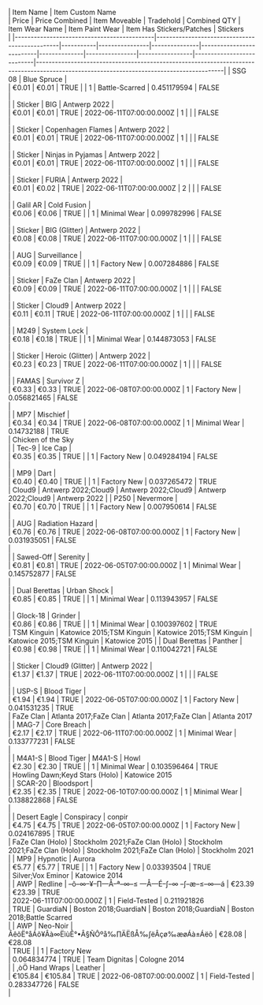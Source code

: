 | Item Name                                  | Item Custom Name                              
| Price     | Price Combined | Item Moveable | Tradehold                | 
Combined QTY | Item Wear Name | Item Paint Wear | Item Has 
Stickers/Patches | Stickers                                                                                                                                
|
|--------------------------------------------|-----------------------------------------------|-----------|----------------|---------------|--------------------------|--------------|----------------|-----------------|---------------------------|-----------------------------------------------------------------------------------------------------------------------------------------|
| SSG 08 | Blue Spruce                       |                                               
|  €0.01    |  €0.01         | TRUE          |                          | 
1            | Battle-Scarred | 0.451179594     | FALSE                     
|                                                                                                                                         
|
| Sticker | BIG | Antwerp 2022               |                                               
|  €0.01    |  €0.01         | TRUE          | 2022-06-11T07:00:00.000Z | 
1            |                |                 | FALSE                     
|                                                                                                                                         
|
| Sticker | Copenhagen Flames | Antwerp 2022 |                                               
|  €0.01    |  €0.01         | TRUE          | 2022-06-11T07:00:00.000Z | 
1            |                |                 | FALSE                     
|                                                                                                                                         
|
| Sticker | Ninjas in Pyjamas | Antwerp 2022 |                                               
|  €0.01    |  €0.01         | TRUE          | 2022-06-11T07:00:00.000Z | 
1            |                |                 | FALSE                     
|                                                                                                                                         
|
| Sticker | FURIA | Antwerp 2022             |                                               
|  €0.01    |  €0.02         | TRUE          | 2022-06-11T07:00:00.000Z | 
2            |                |                 | FALSE                     
|                                                                                                                                         
|
| Galil AR | Cold Fusion                     |                                               
|  €0.06    |  €0.06         | TRUE          |                          | 
1            | Minimal Wear   | 0.099782996     | FALSE                     
|                                                                                                                                         
|
| Sticker | BIG (Glitter) | Antwerp 2022     |                                               
|  €0.08    |  €0.08         | TRUE          | 2022-06-11T07:00:00.000Z | 
1            |                |                 | FALSE                     
|                                                                                                                                         
|
| AUG | Surveillance                         |                                               
|  €0.09    |  €0.09         | TRUE          |                          | 
1            | Factory New    | 0.007284886     | FALSE                     
|                                                                                                                                         
|
| Sticker | FaZe Clan | Antwerp 2022         |                                               
|  €0.09    |  €0.09         | TRUE          | 2022-06-11T07:00:00.000Z | 
1            |                |                 | FALSE                     
|                                                                                                                                         
|
| Sticker | Cloud9 | Antwerp 2022            |                                               
|  €0.11    |  €0.11         | TRUE          | 2022-06-11T07:00:00.000Z | 
1            |                |                 | FALSE                     
|                                                                                                                                         
|
| M249 | System Lock                         |                                               
|  €0.18    |  €0.18         | TRUE          |                          | 
1            | Minimal Wear   | 0.144873053     | FALSE                     
|                                                                                                                                         
|
| Sticker | Heroic (Glitter) | Antwerp 2022  |                                               
|  €0.23    |  €0.23         | TRUE          | 2022-06-11T07:00:00.000Z | 
1            |                |                 | FALSE                     
|                                                                                                                                         
|
| FAMAS | Survivor Z                         |                                               
|  €0.33    |  €0.33         | TRUE          | 2022-06-08T07:00:00.000Z | 
1            | Factory New    | 0.056821465     | FALSE                     
|                                                                                                                                         
|
| MP7 | Mischief                             |                                               
|  €0.34    |  €0.34         | TRUE          | 2022-06-08T07:00:00.000Z | 
1            | Minimal Wear   | 0.14732188      | TRUE                      
| Chicken of the Sky                                                                                                                      
|
| Tec-9 | Ice Cap                            |                                               
|  €0.35    |  €0.35         | TRUE          |                          | 
1            | Factory New    | 0.049284194     | FALSE                     
|                                                                                                                                         
|
| MP9 | Dart                                 |                                               
|  €0.40    |  €0.40         | TRUE          |                          | 
1            | Factory New    | 0.037265472     | TRUE                      
| Cloud9 | Antwerp 2022;Cloud9 | Antwerp 2022;Cloud9 | Antwerp 2022;Cloud9 
| Antwerp 2022                                                 |
| P250 | Nevermore                           |                                               
|  €0.70    |  €0.70         | TRUE          |                          | 
1            | Factory New    | 0.007950614     | FALSE                     
|                                                                                                                                         
|
| AUG | Radiation Hazard                     |                                               
|  €0.76    |  €0.76         | TRUE          | 2022-06-08T07:00:00.000Z | 
1            | Factory New    | 0.031935051     | FALSE                     
|                                                                                                                                         
|
| Sawed-Off | Serenity                       |                                               
|  €0.81    |  €0.81         | TRUE          | 2022-06-05T07:00:00.000Z | 
1            | Minimal Wear   | 0.145752877     | FALSE                     
|                                                                                                                                         
|
| Dual Berettas | Urban Shock                |                                               
|  €0.85    |  €0.85         | TRUE          |                          | 
1            | Minimal Wear   | 0.113943957     | FALSE                     
|                                                                                                                                         
|
| Glock-18 | Grinder                         |                                               
|  €0.86    |  €0.86         | TRUE          |                          | 
1            | Minimal Wear   | 0.100397602     | TRUE                      
| TSM Kinguin | Katowice 2015;TSM Kinguin | Katowice 2015;TSM Kinguin | 
Katowice 2015;TSM Kinguin | Katowice 2015                         |
| Dual Berettas | Panther                    |                                               
|  €0.98    |  €0.98         | TRUE          |                          | 
1            | Minimal Wear   | 0.110042721     | FALSE                     
|                                                                                                                                         
|
| Sticker | Cloud9 (Glitter) | Antwerp 2022  |                                               
|  €1.37    |  €1.37         | TRUE          | 2022-06-11T07:00:00.000Z | 
1            |                |                 | FALSE                     
|                                                                                                                                         
|
| USP-S | Blood Tiger                        |                                               
|  €1.94    |  €1.94         | TRUE          | 2022-06-05T07:00:00.000Z | 
1            | Factory New    | 0.041531235     | TRUE                      
| FaZe Clan | Atlanta 2017;FaZe Clan | Atlanta 2017;FaZe Clan | Atlanta 
2017                                                              |
| MAG-7 | Core Breach                        |                                               
|  €2.17    |  €2.17         | TRUE          | 2022-06-11T07:00:00.000Z | 
1            | Minimal Wear   | 0.133777231     | FALSE                     
|                                                                                                                                         
|
| M4A1-S | Blood Tiger                       | M4A1-S | Howl                                 
|  €2.30    |  €2.30         | TRUE          |                          | 
1            | Minimal Wear   | 0.103596464     | TRUE                      
| Howling Dawn;Keyd Stars (Holo) | Katowice 2015                                                                                          
|
| SCAR-20 | Bloodsport                       |                                               
|  €2.35    |  €2.35         | TRUE          | 2022-06-10T07:00:00.000Z | 
1            | Minimal Wear   | 0.138822868     | FALSE                     
|                                                                                                                                         
|
| Desert Eagle | Conspiracy                  | conpir                                        
|  €4.75    |  €4.75         | TRUE          | 2022-06-05T07:00:00.000Z | 
1            | Factory New    | 0.024167895     | TRUE                      
| FaZe Clan (Holo) | Stockholm 2021;FaZe Clan (Holo) | Stockholm 2021;FaZe 
Clan (Holo) | Stockholm 2021;FaZe Clan (Holo) | Stockholm 2021 |
| MP9 | Hypnotic                             | Aurora                                        
|  €5.77    |  €5.77         | TRUE          |                          | 
1            | Factory New    | 0.03393504      | TRUE                      
| Silver;Vox Eminor | Katowice 2014                                                                                                       
|
| AWP | Redline                              | –õ–∞–¥–∏—Å–ª–∞–≤ 
—Å—É–∫–∞ –∫–æ–≤–∞—á          |  €23.39   |  €23.39        | TRUE          
| 2022-06-11T07:00:00.000Z | 1            | Field-Tested   | 0.211921826     
| TRUE                      | GuardiaN | Boston 2018;GuardiaN | Boston 
2018;GuardiaN | Boston 2018;Battle Scarred                                                     
|
| AWP | Neo-Noir                             | 
ÂêõË°åÁõ¥Âà∞ËìùÊ°•Â§ÑÔºå‰∏ÄËßÅ‰∫ëÂçø‰æøÁà±Áëõ |  €28.08   |  €28.08        
| TRUE          |                          | 1            | Factory New    
| 0.064834774     | TRUE                      | Team Dignitas | Cologne 
2014                                                                                                            
|
| ‚òÖ Hand Wraps | Leather                   |                                               
|  €105.84  |  €105.84       | TRUE          | 2022-06-08T07:00:00.000Z | 
1            | Field-Tested   | 0.283347726     | FALSE                     
|

